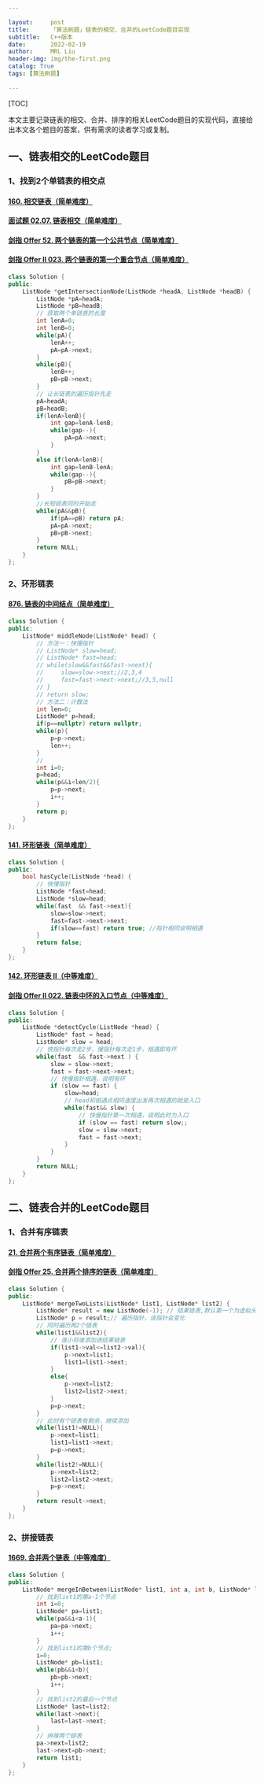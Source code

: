 ```yaml
---

layout:     post
title:      「算法刷题」链表的相交、合并的LeetCode题目实现
subtitle:   C++版本
date:       2022-02-19
author:     MRL Liu
header-img: img/the-first.png
catalog: True
tags: [算法刷题]
   
---
```


[TOC]

​         本文主要记录链表的相交、合并、排序的相关LeetCode题目的实现代码，直接给出本文各个题目的答案，供有需求的读者学习或复制。

## 一、链表相交的LeetCode题目

### 1、找到2个单链表的相交点

#### [160. 相交链表（简单难度）](https://leetcode-cn.com/problems/intersection-of-two-linked-lists/)

#### [面试题 02.07. 链表相交（简单难度）](https://leetcode-cn.com/problems/intersection-of-two-linked-lists-lcci/)

#### [剑指 Offer 52. 两个链表的第一个公共节点（简单难度）](https://leetcode-cn.com/problems/liang-ge-lian-biao-de-di-yi-ge-gong-gong-jie-dian-lcof/)

#### [剑指 Offer II 023. 两个链表的第一个重合节点（简单难度）](https://leetcode-cn.com/problems/3u1WK4/)

```c++
class Solution {
public:
    ListNode *getIntersectionNode(ListNode *headA, ListNode *headB) {
        ListNode *pA=headA;
        ListNode *pB=headB;
        // 获取两个单链表的长度
        int lenA=0;
        int lenB=0;
        while(pA){
            lenA++;
            pA=pA->next;
        }
        while(pB){
            lenB++;
            pB=pB->next;
        }
        // 让长链表的遍历指针先走
        pA=headA;
        pB=headB;
        if(lenA>lenB){
            int gap=lenA-lenB;
            while(gap--){
                pA=pA->next;
            }
        }
        else if(lenA<lenB){
            int gap=lenB-lenA;
            while(gap--){
                pB=pB->next;
            }
        }
        //长短链表同时开始走
        while(pA&&pB){
            if(pA==pB) return pA;
            pA=pA->next;
            pB=pB->next;
        }
        return NULL;
    }
};
```

### 2、环形链表

#### [876. 链表的中间结点（简单难度）](https://leetcode-cn.com/problems/middle-of-the-linked-list/)

```C++
class Solution {
public:
    ListNode* middleNode(ListNode* head) {
        // 方法一：快慢指针
        // ListNode* slow=head;
        // ListNode* fast=head;
        // while(slow&&fast&&fast->next){
        //     slow=slow->next;//2,3,4
        //     fast=fast->next->next;//3,5,null
        // }
        // return slow;
        // 方法二：计数法
        int len=0;
        ListNode* p=head;
        if(p==nullptr) return nullptr;
        while(p){
            p=p->next;
            len++;
        }
        // 
        int i=0;
        p=head;
        while(p&&i<len/2){
            p=p->next;
            i++;
        }
        return p;
    }
};
```

#### [141. 环形链表（简单难度）](https://leetcode-cn.com/problems/linked-list-cycle/)

```C++
class Solution {
public:
    bool hasCycle(ListNode *head) {
        // 快慢指针
        ListNode *fast=head;
        ListNode *slow=head;
        while(fast  && fast->next){
            slow=slow->next;
            fast=fast->next->next;
            if(slow==fast) return true; //指针相同说明相遇
        }
        return false;
    }
};
```

#### [142. 环形链表 II（中等难度）](https://leetcode-cn.com/problems/linked-list-cycle-ii/)

#### [剑指 Offer II 022. 链表中环的入口节点（中等难度）](https://leetcode-cn.com/problems/c32eOV/)

```c++
class Solution {
public:
    ListNode *detectCycle(ListNode *head) {
        ListNode* fast = head;
        ListNode* slow = head;
        // 快指针每次走2步，慢指针每次走1步，相遇即有环
        while(fast  && fast->next ) {
            slow = slow->next;
            fast = fast->next->next;
            // 快慢指针相遇，说明有环
            if (slow == fast) {
                slow=head;
                // head和相遇点相同速度出发再次相遇的就是入口
                while(fast&& slow) {
                    // 快慢指针第一次相遇，说明此时为入口
                    if (slow == fast) return slow;;
                    slow = slow->next;
                    fast = fast->next;
                }
            }
        }
        return NULL;
    }
};
```

## 二、链表合并的LeetCode题目

### 1、合并有序链表

#### [21. 合并两个有序链表（简单难度）](https://leetcode-cn.com/problems/merge-two-sorted-lists/)

#### [剑指 Offer 25. 合并两个排序的链表（简单难度）](https://leetcode-cn.com/problems/he-bing-liang-ge-pai-xu-de-lian-biao-lcof/)

```C++
class Solution {
public:
    ListNode* mergeTwoLists(ListNode* list1, ListNode* list2) {
        ListNode* result = new ListNode(-1); // 结果链表,默认第一个为虚拟头结点
        ListNode* p = result;// 遍历指针，该指针会变化
        // 同时遍历两2个链表
        while(list1&&list2){
            // 谁小将谁添加进结果链表
            if(list1->val<=list2->val){
                p->next=list1;
                list1=list1->next;
            }
            else{
                p->next=list2;
                list2=list2->next;
            }
            p=p->next;
        }
        // 此时有个链表有剩余，继续添加
        while(list1!=NULL){
            p->next=list1;
            list1=list1->next;
            p=p->next;
        }
        while(list2!=NULL){
            p->next=list2;
            list2=list2->next;
            p=p->next;
        }
        return result->next;
    }
};
```

### 2、拼接链表

#### [1669. 合并两个链表（中等难度）](https://leetcode-cn.com/problems/merge-in-between-linked-lists/)

```c++
class Solution {
public:
    ListNode* mergeInBetween(ListNode* list1, int a, int b, ListNode* list2) {
        // 找到list1的第a-1个节点
        int i=0;
        ListNode* pa=list1;
        while(pa&&i<a-1){
            pa=pa->next;
            i++;
        }
        // 找到list1的第b个节点;
        i=0;
        ListNode* pb=list1;
        while(pb&&i<b){
            pb=pb->next;
            i++;
        }
        // 找到list2的最后一个节点
        ListNode* last=list2;
        while(last->next){
            last=last->next;
        }
        // 拼接两个链表
        pa->next=list2;
        last->next=pb->next;
        return list1;
    }
};
```

